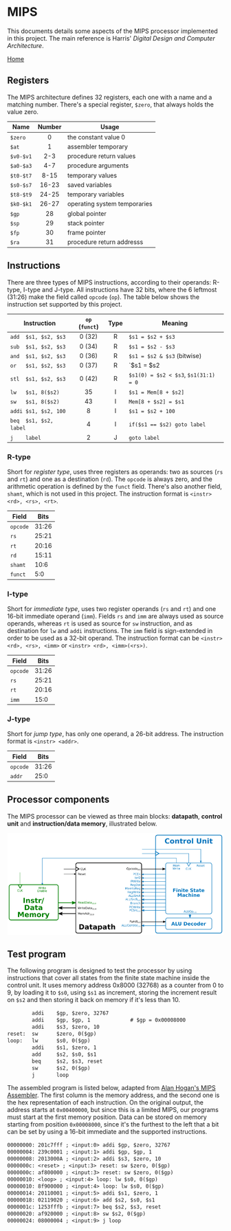 # MIPS

This documents details some aspects of the MIPS processor implemented in this project. The main reference is Harris' *Digital Design and Computer Architecture*.

[Home](../readme.md)

## Registers

The MIPS architecture defines 32 registers, each one with a name and a matching number. There's a special register, `$zero`, that always holds the value zero.

Name        | Number | Usage
------------|:-----:|-------------------------
`$zero`     | 0     | the constant value 0
`$at`       | 1     | assembler temporary
`$v0-$v1`   | 2-3   | procedure return values
`$a0-$a3`   | 4-7   | procedure arguments
`$t0-$t7`   | 8-15  | temporary values
`$s0-$s7`   | 16-23 | saved variables
`$t8-$t9`   | 24-25 | temporary variables
`$k0-$k1`   | 26-27 | operating system temporaries
`$gp`       | 28    | global pointer
`$sp`       | 29    | stack pointer
`$fp`       | 30    | frame pointer
`$ra`       | 31    | procedure return addresss

## Instructions

There are three types of MIPS instructions, according to their operands: R-type, I-type and J-type. All instructions have 32 bits, where the 6 leftmost (31:26) make the field called `opcode` (`op`). The table below shows the instruction set supported by this project.

Instruction             | `op` (`funct`) | Type  | Meaning
------------------------|:------:|:-:|-------------------------------
`add  $s1, $s2, $s3`    | 0 (32) | R | `$s1 = $s2 + $s3`
`sub  $s1, $s2, $s3`    | 0 (34) | R | `$s1 = $s2 - $s3`
`and  $s1, $s2, $s3`    | 0 (36) | R | `$s1 = $s2 & $s3` (bitwise)
`or   $s1, $s2, $s3`    | 0 (37) | R | `$s1 = $s2 | $s3` (bitwise)
`stl  $s1, $s2, $s3`    | 0 (42) | R | `$s1(0) = $s2 < $s3`, `$s1(31:1) = 0`
`lw   $s1, 8($s2)`      | 35     | I | `$s1 = Mem[8 + $s2]`
`sw   $s1, 8($s2)`      | 43     | I | `Mem[8 + $s2] = $s1`
`addi $s1, $s2, 100`    | 8      | I | `$s1 = $s2 + 100`
`beq  $s1, $s2, label`  | 4      | I | `if($s1 == $s2) goto label`
`j    label`            | 2      | J | `goto label`

### R-type

Short for *register type*, uses three registers as operands: two as sources (`rs` and `rt`) and one as a destination (`rd`). The `opcode` is always zero, and the arithmetic operation is defined by the `funct` field. There's also another field, `shamt`, which is not used in this project. The instruction format is `<instr> <rd>, <rs>, <rt>`.

Field   | Bits
--------|-----
`opcode`| 31:26
`rs`    | 25:21
`rt`    | 20:16
`rd`    | 15:11
`shamt` | 10:6
`funct` | 5:0

### I-type

Short for *immediate type*, uses two register operands (`rs` and `rt`) and one 16-bit immediate operand (`imm`). Fields `rs` and `imm` are always used as source operands, whereas `rt` is used as source for `sw` instruction, and as destination for `lw` and `addi` instructions. The `imm` field is sign-extended in order to be used as a 32-bit operand. The instruction format can be `<instr> <rd>, <rs>, <imm>` or `<instr> <rd>, <imm>(<rs>)`.

Field   | Bits
--------|-----
`opcode`| 31:26
`rs`    | 25:21
`rt`    | 20:16
`imm`   | 15:0

### J-type

Short for *jump type*, has only one operand, a 26-bit address. The instruction format is `<instr> <addr>`.

Field   | Bits
--------|-----
`opcode`| 31:26
`addr`  | 25:0

## Processor components

The MIPS processor can be viewed as three main blocks: **datapath**, **control unit** and **instruction/data memory**, illustrated below.

![MIPS Blocks: memory, datapath and control unit](mips-blocks.png)

## Test program

The following program is designed to test the processor by using instructions that cover all states from the finite state machine inside the control unit. It uses memory address 0x8000 (32768) as a counter from 0 to 9, by loading it to `$s0`, using `$s1` as increment, storing the increment result on `$s2` and then storing it back on memory if it's less than 10.

```plain
        addi    $gp, $zero, 32767
        addi    $gp, $gp, 1             # $gp = 0x00008000
        addi    $s3, $zero, 10
reset:  sw      $zero, 0($gp)
loop:   lw      $s0, 0($gp)
        addi    $s1, $zero, 1
        add     $s2, $s0, $s1
        beq     $s2, $s3, reset
        sw      $s2, 0($gp)
        j       loop
```

The assembled program is listed below, adapted from [Alan Hogan's MIPS Assembler](https://alanhogan.com/asu/assembler.php). The first column is the memory address, and the second one is the hex representation of each instruction. On the original output, the address starts at `0x00400000`, but since this is a limited MIPS, our programs must start at the first memory position. Data can be stored on memory starting from position `0x00008000`, since it's the furthest to the left that a bit can be set by using a 16-bit immediate and the supported instructions.

```plain
00000000: 201c7fff ; <input:0> addi $gp, $zero, 32767
00000004: 239c0001 ; <input:1> addi $gp, $gp, 1
00000008: 2013000A ; <input:2> addi $s3, $zero, 10
0000000c: <reset> ; <input:3> reset: sw $zero, 0($gp)
0000000c: af800000 ; <input:3> reset: sw $zero, 0($gp)
00000010: <loop> ; <input:4> loop: lw $s0, 0($gp)
00000010: 8f900000 ; <input:4> loop: lw $s0, 0($gp)
00000014: 20110001 ; <input:5> addi $s1, $zero, 1
00000018: 02119020 ; <input:6> add $s2, $s0, $s1
0000001c: 1253fffb ; <input:7> beq $s2, $s3, reset
00000020: af920000 ; <input:8> sw $s2, 0($gp)
00000024: 08000004 ; <input:9> j loop
```